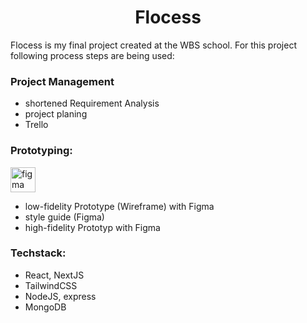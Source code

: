 <h1 align="center">Flocess</h1>
Flocess is my final project created at the WBS school.
For this project following process steps are being used:

<br />

### Project Management

- shortened Requirement Analysis
- project planing
- Trello

### Prototyping:

<p align="left"> <a href="https://www.figma.com/file/LbL7cVlGKNRRVi5Z3RaNe8/Flocess" target="_blank" rel="noreferrer"> <img src="https://www.vectorlogo.zone/logos/figma/figma-icon.svg" alt="figma" width="40" height="40"/> </a> </p>

- low-fidelity Prototype (Wireframe) with Figma
- style guide (Figma)
- high-fidelity Prototyp with Figma

### Techstack:

- React, NextJS
- TailwindCSS
- NodeJS, express
- MongoDB
